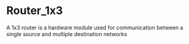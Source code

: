 # Router_1x3
A 1x3 router is a hardware module used for communication between a single source and multiple destination networks
